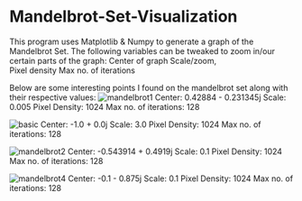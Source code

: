# Mandelbrot-Set-Visualization
This program uses Matplotlib &amp; Numpy to generate a graph of the Mandelbrot Set. 
The following variables can be tweaked to zoom in/our certain parts of the graph: 
  Center of graph 
  Scale/zoom,  
  Pixel density
  Max no. of iterations



Below are some interesting points I found on the mandelbrot set along with their respective values:
![mandelbrot1](https://github.com/gauravd12345/Mandelbrot-Set-Visualization/assets/55636921/86072471-fe0d-4298-94ea-8a677355abad)
Center: 0.42884 - 0.231345j 
Scale: 0.005
Pixel Density: 1024
Max no. of iterations: 128




![basic](https://github.com/gauravd12345/Mandelbrot-Set-Visualization/assets/55636921/b79d8b87-6745-4cd0-8f48-5b32429113f6)
Center: -1.0 + 0.0j 
Scale: 3.0
Pixel Density: 1024
Max no. of iterations: 128



![mandelbrot2](https://github.com/gauravd12345/Mandelbrot-Set-Visualization/assets/55636921/29a34799-0f57-43ff-84db-5110fbc9775f)
Center: -0.543914 + 0.4919j 
Scale: 0.1
Pixel Density: 1024
Max no. of iterations: 128

![mandelbrot4](https://github.com/gauravd12345/Mandelbrot-Set-Visualization/assets/55636921/e277ad7c-524e-4b0c-b0e9-ac045c4bc88d)
Center: -0.1 - 0.875j 
Scale: 0.1
Pixel Density: 1024
Max no. of iterations: 128
